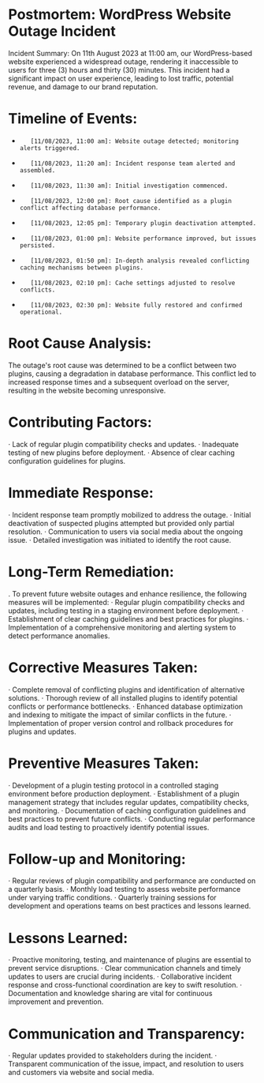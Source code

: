 # Postmortem: WordPress Website Outage Incident
Incident Summary: On 11th August 2023 at 11:00 am, our WordPress-based website experienced a widespread outage, rendering it inaccessible to users for three (3) hours and thirty (30) minutes. This incident had a significant impact on user experience, leading to lost traffic, potential revenue, and damage to our brand reputation.

# Timeline of Events:
*        [11/08/2023, 11:00 am]: Website outage detected; monitoring alerts triggered.
*        [11/08/2023, 11:20 am]: Incident response team alerted and assembled.
*        [11/08/2023, 11:30 am]: Initial investigation commenced.
*        [11/08/2023, 12:00 pm]: Root cause identified as a plugin conflict affecting database performance.
*        [11/08/2023, 12:05 pm]: Temporary plugin deactivation attempted.
*        [11/08/2023, 01:00 pm]: Website performance improved, but issues persisted.
*        [11/08/2023, 01:50 pm]: In-depth analysis revealed conflicting caching mechanisms between plugins.
*        [11/08/2023, 02:10 pm]: Cache settings adjusted to resolve conflicts.
*        [11/08/2023, 02:30 pm]: Website fully restored and confirmed operational.

# Root Cause Analysis: 
The outage's root cause was determined to be a conflict between two plugins, causing a degradation in database performance. This conflict led to increased response times and a subsequent overload on the server, resulting in the website becoming unresponsive.

# Contributing Factors:
·        Lack of regular plugin compatibility checks and updates.
·        Inadequate testing of new plugins before deployment.
·        Absence of clear caching configuration guidelines for plugins.

# Immediate Response:
·        Incident response team promptly mobilized to address the outage.
·        Initial deactivation of suspected plugins attempted but provided only partial resolution.
·        Communication to users via social media about the ongoing issue.
·        Detailed investigation was initiated to identify the root cause.

# Long-Term Remediation: 
.        To prevent future website outages and enhance resilience, the following measures will be implemented:
·        Regular plugin compatibility checks and updates, including testing in a staging environment before deployment.
·        Establishment of clear caching guidelines and best practices for plugins.
·        Implementation of a comprehensive monitoring and alerting system to detect performance anomalies.
# Corrective Measures Taken:
·        Complete removal of conflicting plugins and identification of alternative solutions.
·        Thorough review of all installed plugins to identify potential conflicts or performance bottlenecks.
·        Enhanced database optimization and indexing to mitigate the impact of similar conflicts in the future.
·        Implementation of proper version control and rollback procedures for plugins and updates.
# Preventive Measures Taken:
·        Development of a plugin testing protocol in a controlled staging environment before production deployment.
·        Establishment of a plugin management strategy that includes regular updates, compatibility checks, and monitoring.
·        Documentation of caching configuration guidelines and best practices to prevent future conflicts.
·        Conducting regular performance audits and load testing to proactively identify potential issues.
# Follow-up and Monitoring:
·        Regular reviews of plugin compatibility and performance are conducted on a quarterly basis.
·        Monthly load testing to assess website performance under varying traffic conditions.
·        Quarterly training sessions for development and operations teams on best practices and lessons learned.
# Lessons Learned:
·        Proactive monitoring, testing, and maintenance of plugins are essential to prevent service disruptions.
·        Clear communication channels and timely updates to users are crucial during incidents.
·        Collaborative incident response and cross-functional coordination are key to swift resolution.
·        Documentation and knowledge sharing are vital for continuous improvement and prevention.
# Communication and Transparency:
·        Regular updates provided to stakeholders during the incident.
·        Transparent communication of the issue, impact, and resolution to users and customers via website and social media.


